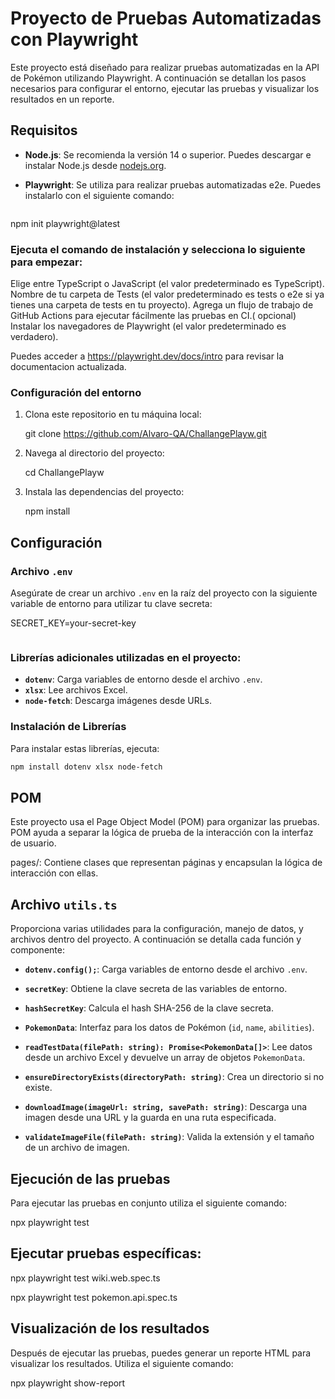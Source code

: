 # Proyecto de Pruebas Automatizadas con Playwright

Este proyecto está diseñado para realizar pruebas automatizadas en la API de Pokémon utilizando Playwright. A continuación se detallan los pasos necesarios para configurar el entorno, ejecutar las pruebas y visualizar los resultados en un reporte.

## Requisitos

- **Node.js**: Se recomienda la versión 14 o superior. Puedes descargar e instalar Node.js desde [nodejs.org](https://nodejs.org/).

- **Playwright**: Se utiliza para realizar pruebas automatizadas e2e. Puedes instalarlo con el siguiente comando:

  ```bash
npm init playwright@latest

### Ejecuta el comando de instalación y selecciona lo siguiente para empezar:

Elige entre TypeScript o JavaScript (el valor predeterminado es TypeScript).
Nombre de tu carpeta de Tests (el valor predeterminado es tests o e2e si ya tienes una carpeta de tests en tu proyecto).
Agrega un flujo de trabajo de GitHub Actions para ejecutar fácilmente las pruebas en CI.( opcional)
Instalar los navegadores de Playwright (el valor predeterminado es verdadero).

Puedes acceder a https://playwright.dev/docs/intro para revisar la documentacion actualizada. 


 ### Configuración del entorno

1. Clona este repositorio en tu máquina local:

     git clone https://github.com/Alvaro-QA/ChallangePlayw.git


2. Navega al directorio del proyecto:

     cd ChallangePlayw

3. Instala las dependencias del proyecto:
     
     npm install

  ## Configuración

### Archivo `.env`

Asegúrate de crear un archivo `.env` en la raíz del proyecto con la siguiente variable de entorno para utilizar tu clave secreta:

SECRET_KEY=your-secret-key


```    
```
### Librerías adicionales utilizadas en el proyecto:

- **`dotenv`**: Carga variables de entorno desde el archivo `.env`.
- **`xlsx`**: Lee archivos Excel.
- **`node-fetch`**: Descarga imágenes desde URLs.

### Instalación de Librerías

Para instalar estas librerías, ejecuta:

```bash
npm install dotenv xlsx node-fetch   
```

## POM

Este proyecto usa el Page Object Model (POM) para organizar las pruebas. POM ayuda a separar la lógica de prueba de la interacción con la interfaz de usuario.

pages/: Contiene clases que representan páginas y encapsulan la lógica de interacción con ellas.

## Archivo `utils.ts`

Proporciona varias utilidades para la configuración, manejo de datos, y archivos dentro del proyecto. A continuación se detalla cada función y componente:

- **`dotenv.config();`**: Carga variables de entorno desde el archivo `.env`.

- **`secretKey`**: Obtiene la clave secreta de las variables de entorno.

- **`hashSecretKey`**: Calcula el hash SHA-256 de la clave secreta.

- **`PokemonData`**: Interfaz para los datos de Pokémon (`id`, `name`, `abilities`).

- **`readTestData(filePath: string): Promise<PokemonData[]>`**: Lee datos desde un archivo Excel y devuelve un array de objetos `PokemonData`.

- **`ensureDirectoryExists(directoryPath: string)`**: Crea un directorio si no existe.

- **`downloadImage(imageUrl: string, savePath: string)`**: Descarga una imagen desde una URL y la guarda en una ruta especificada.

- **`validateImageFile(filePath: string)`**: Valida la extensión y el tamaño de un archivo de imagen.



## Ejecución de las pruebas

Para ejecutar las pruebas en conjunto utiliza el siguiente comando:

npx playwright test

## Ejecutar pruebas específicas:

npx playwright test wiki.web.spec.ts

npx playwright test pokemon.api.spec.ts


## Visualización de los resultados

Después de ejecutar las pruebas, puedes generar un reporte HTML para visualizar los resultados. Utiliza el siguiente comando:

 npx playwright show-report

##